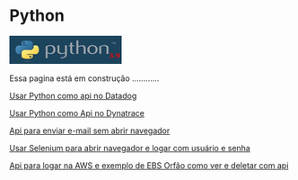 # Python
<img src="https://github.com/tbarcelar/python/blob/main/logo.JPG" width="200" height="50">




Essa pagina está em construção ............


<a href="https://github.com/tbarcelar/Python/tree/main/apidatadog"> Usar Python como api no Datadog 

Usar Python como Api no Dynatrace <a href="https://github.com/tbarcelar/Python/tree/main/apidynatrace">  

Api para enviar e-mail sem abrir navegador  <a href="https://github.com/tbarcelar/Python/tree/main/enviar-email-automatico">

Usar Selenium para abrir navegador e logar com usuário e senha  <a href="https://github.com/tbarcelar/Python/tree/main/manipular%20no%20navegador">
  
Api para logar na AWS e exemplo de EBS Orfão como ver e deletar com api <a href="https://github.com/tbarcelar/Python/tree/main/ver-ebs-com-python">
  
  
